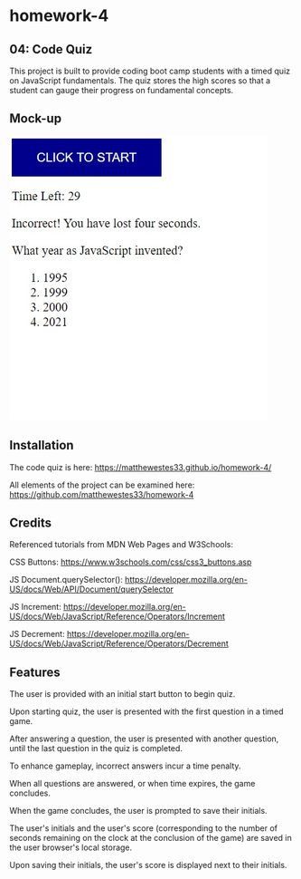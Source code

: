 # homework-4

## 04: Code Quiz

This project is built to provide coding boot camp students with a timed quiz on JavaScript fundamentals. The quiz stores the high scores so that a student can gauge their progress on fundamental concepts.

## Mock-up

![Click the blue button to start the code quiz!.](./images/code-quiz.jpg)

## Installation

The code quiz is here: https://matthewestes33.github.io/homework-4/

All elements of the project can be examined here: https://github.com/matthewestes33/homework-4

## Credits

Referenced tutorials from MDN Web Pages and W3Schools:

CSS Buttons: https://www.w3schools.com/css/css3_buttons.asp

JS Document.querySelector(): https://developer.mozilla.org/en-US/docs/Web/API/Document/querySelector

JS Increment: https://developer.mozilla.org/en-US/docs/Web/JavaScript/Reference/Operators/Increment

JS Decrement: https://developer.mozilla.org/en-US/docs/Web/JavaScript/Reference/Operators/Decrement

## Features

The user is provided with an initial start button to begin quiz.

Upon starting quiz, the user is presented with the first question in a timed game.

After answering a question, the user is presented with another question, until the last question in the quiz is completed.

To enhance gameplay, incorrect answers incur a time penalty.

When all questions are answered, or when time expires, the game concludes. 

When the game concludes, the user is prompted to save their initials.

The user's initials and the user's score (corresponding to the number of seconds remaining on the clock at the conclusion of the game) are saved in the user browser's local storage.

Upon saving their initials, the user's score is displayed next to their initials.
